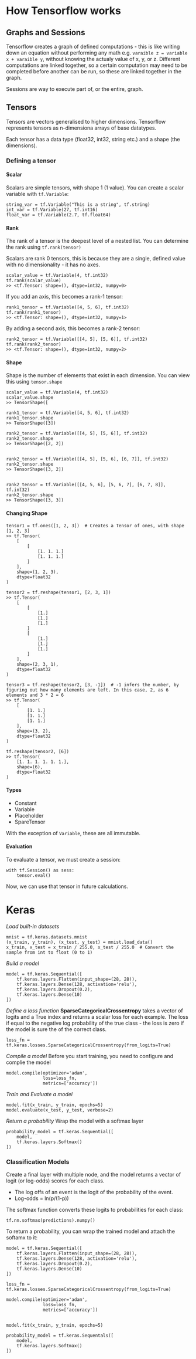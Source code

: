 # How Tensorflow works
## Graphs and Sessions
Tensorflow creates a graph of defined computations - this is like writing down an equation without performing any math e.g. `varaible z = variable x + varaible y`, without knowing the actualy value of x, y, or z. Different computations are linked together, so a certain computation may need to be completed before another can be run, so these are linked together in the graph.

Sessions are way to execute part of, or the entire, graph.

## Tensors
Tensors are vectors generalised to higher dimensions. Tensorflow represents tensors as n-dimensiona arrays of base datatypes.

Each tensor has a data type (float32, int32, string etc.) and a shape (the dimensions).

### Defining a tensor
#### Scalar
Scalars are simple tensors, with shape 1 (1 value). You can create a scalar variable with `tf.Variable`:
```
string_var = tf.Variable("This is a string", tf.string)
int_var = tf.Variable(27, tf.int16)
float_var = tf.Variable(2.7, tf.float64)
```

#### Rank
The rank of a tensor is the deepest level of a nested list. You can determine the rank using `tf.rank(tensor)`


Scalars are rank 0 tensors, this is because they are a single, defined value with no dimensionality - it has no axes.
```
scalar_value = tf.Variable(4, tf.int32)
tf.rank(scalar_value)
>> <tf.Tensor: shape=(), dtype=int32, numpy=0>
```

If you add an axis, this becomes a rank-1 tensor:
```
rank1_tensor = tf.Variable([4, 5, 6], tf.int32)
tf.rank(rank1_tensor)
>> <tf.Tensor: shape=(), dtype=int32, numpy=1>
```

By adding a second axis, this becomes a rank-2 tensor:
```
rank2_tensor = tf.Variable([[4, 5], [5, 6]], tf.int32)
tf.rank(rank2_tensor)
>> <tf.Tensor: shape=(), dtype=int32, numpy=2>
```

#### Shape
Shape is the number of elements that exist in each dimension. You can view this using `tensor.shape`

```
scalar_value = tf.Variable(4, tf.int32)
scalar_value.shape
>> TensorShape([

rank1_tensor = tf.Variable([4, 5, 6], tf.int32)
rank1_tensor.shape
>> TensorShape([3])

rank2_tensor = tf.Variable([[4, 5], [5, 6]], tf.int32)
rank2_tensor.shape
>> TensorShape([2, 2])


rank2_tensor = tf.Variable([[4, 5], [5, 6], [6, 7]], tf.int32)
rank2_tensor.shape
>> TensorShape([3, 2])


rank2_tensor = tf.Variable([[4, 5, 6], [5, 6, 7], [6, 7, 8]], tf.int32)
rank2_tensor.shape
>> TensorShape([3, 3])
```

#### Changing Shape
```
tensor1 = tf.ones([1, 2, 3])  # Creates a Tensor of ones, with shape [1, 2, 3]
>> tf.Tensor(
    [
        [
            [1. 1. 1.]
            [1. 1. 1.]
        ]
    ],
    shape=(1, 2, 3),
    dtype=float32
)

tensor2 = tf.reshape(tensor1, [2, 3, 1])
>> tf.Tensor(
    [
        [
            [1.]
            [1.]
            [1.]
        ]
        [
            [1.]
            [1.]
            [1.]
        ]
    ],
    shape=(2, 3, 1),
    dtype=float32
)

tensor3 = tf.reshape(tensor2, [3, -1])  # -1 infers the number, by figuring out how many elements are left. In this case, 2, as 6 elements and 3 * 2 = 6
>> tf.Tensor(
    [
        [1. 1.]
        [1. 1.]
        [1. 1.]
    ],
    shape=(3, 2),
    dtype=float32
)

tf.reshape(tensor2, [6])
>> tf.Tensor(
    [1. 1. 1. 1. 1. 1.],
    shape=(6),
    dtype=float32
)
```

#### Types
* Constant
* Variable
* Placeholder
* SpareTensor

With the exception of `Variable`, these are all immutable.

#### Evaluation
To evaluate a tensor, we must create a session:
```
with tf.Session() as sess:
    tensor.eval()
```
Now, we can use that tensor in future calculations.

# Keras

*Load built-in datasets*
```
mnist = tf.keras.datasets.mnist
(x_train, y_train), (x_test, y_test) = mnist.load_data()
x_train, x_test = x_train / 255.0, x_test / 255.0  # Convert the sample from int to float (0 to 1)
```

*Build a model*
```
model = tf.keras.Sequential([
    tf.keras.layers.Flatten(input_shape=(28, 28)),
    tf.keras.layers.Dense(128, activation='relu'),
    tf.keras.layers.Dropout(0.2),
    tf.keras.layers.Dense(10)
])
```

*Define a loss function*
**SparseCategoricalCrossentropy** takes a vector of logits and a True index and returns a scalar loss for each example.
The loss if equal to the negative log probability of the true class - the loss is zero if the model is sure the of the correct class.
```
loss_fn = tf.keras.losses.SparseCategoricalCrossentropy(from_logits=True)
```

*Compile a model*
Before you start training, you need to configure and complie the model
```
model.compile(optimizer='adam',
              loss=loss_fn,
              metrics=['accuracy'])
```

*Train and Evaluate a model*
```
model.fit(x_train, y_train, epochs=5)
model.evaluate(x_test, y_test, verbose=2)
```

*Return a probability*
Wrap the model with a softmax layer
```
probability_model = tf.keras.Sequential([
    model,
    tf.keras.layers.Softmax()
])
```

### Classification Models
Create a final layer with multiple node, and the model returns a vector of logit (or log-odds) scores for each class.
  * The log offs of an event is the logit of the probability of the event.
  * Log-odds = ln(p/(1-p))

The softmax function converts these logits to probabilities for each class:
```
tf.nn.softmax(predictions).numpy()
```

To return a probability, you can wrap the trained model and attach the softamx to it:
```
model = tf.keras.Sequential([
    tf.keras.layers.Flatten(input_shape=(28, 28)),
    tf.keras.layers.Dense(128, activation='relu'),
    tf.keras.layers.Dropout(0.2),
    tf.keras.layers.Dense(10)
])

loss_fn = tf.keras.losses.SparseCategoricalCrossentropy(from_logits=True)

model.compile(optimizer='adam',
              loss=loss_fn,
              metrics=['accuracy'])
              

model.fit(x_train, y_train, epochs=5)

probability_model = tf.keras.Sequentals([
    model,
    tf.keras.layers.Softmax()
])
```
